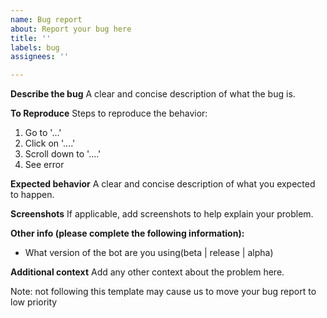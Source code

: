 ```yaml
---
name: Bug report
about: Report your bug here
title: ''
labels: bug
assignees: ''

---
```


**Describe the bug**
A clear and concise description of what the bug is.

**To Reproduce**
Steps to reproduce the behavior:
1. Go to '...'
2. Click on '....'
3. Scroll down to '....'
4. See error

**Expected behavior**
A clear and concise description of what you expected to happen.

**Screenshots**
If applicable, add screenshots to help explain your problem.

**Other info (please complete the following information):**
- What version of the bot are you using(beta | release | alpha)

**Additional context**
Add any other context about the problem here.


Note: not following this template may cause us to move your bug report to low priority
